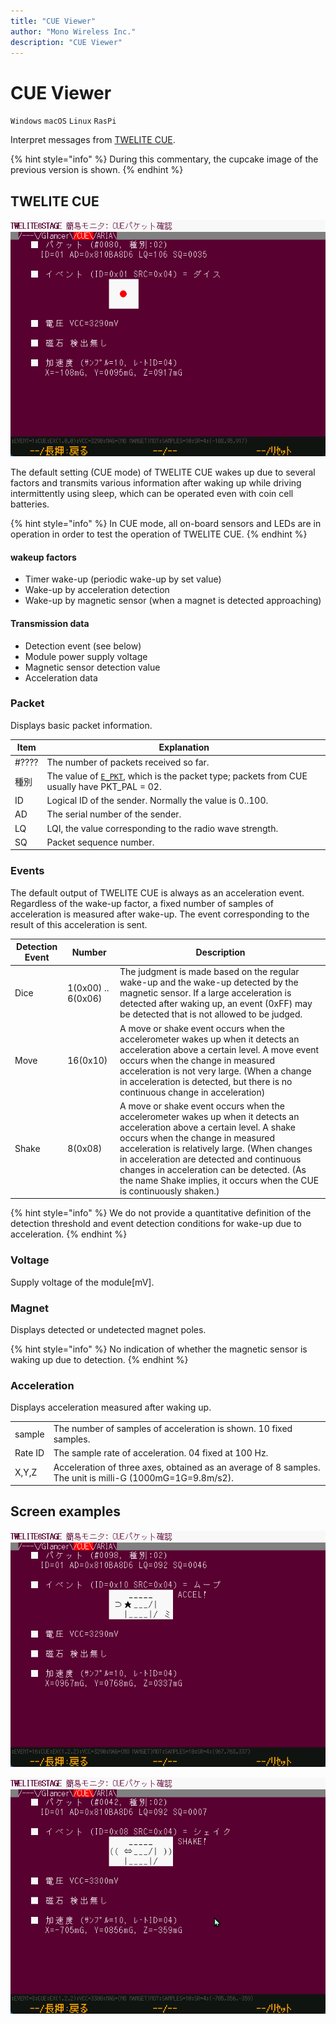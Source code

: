 ```yaml
---
title: "CUE Viewer"
author: "Mono Wireless Inc."
description: "CUE Viewer"
---
```

# CUE Viewer

`Windows` `macOS` `Linux` `RasPi`

Interpret messages from [TWELITE CUE](https://mono-wireless.com/cue).

{% hint style="info" %}
During this commentary, the cupcake image of the previous version is shown.
{% endhint %}

## TWELITE CUE

![Screen example: Detecting upward-facing surfaces](<../../../../../.gitbook/assets/img_viewer_cue_face.png>)

The default setting (CUE mode) of TWELITE CUE wakes up due to several factors and transmits various information after waking up while driving intermittently using sleep, which can be operated even with coin cell batteries.

{% hint style="info" %}
In CUE mode, all on-board sensors and LEDs are in operation in order to test the operation of TWELITE CUE.
{% endhint %}

#### wakeup factors

* Timer wake-up (periodic wake-up by set value)
* Wake-up by acceleration detection
* Wake-up by magnetic sensor (when a magnet is detected approaching)

#### Transmission data

* Detection event (see below)
* Module power supply voltage
* Magnetic sensor detection value
* Acceleration data



### Packet

Displays basic packet information.


| Item | Explanation                                                                                                                        |
| ----- | ------------------------------------------------------------------------------------------------------------------------- |
| #???? | The number of packets received so far.                                                                                                           |
| 種別    | The value of [`E_PKT`](https://mwm5.twelite.info/references/parser/twefmt/twepacket/e\_pkt), which is the packet type; packets from CUE usually have PKT_PAL = 02. |
| ID    | Logical ID of the sender. Normally the value is 0..100.                                                                                              |
| AD    | The serial number of the sender.                                                                                                             |
| LQ    | LQI, the value corresponding to the radio wave strength.                                                                                                         |
| SQ    | Packet sequence number.                                                                                                              |



### Events

The default output of TWELITE CUE is always as an acceleration event. Regardless of the wake-up factor, a fixed number of samples of acceleration is measured after wake-up. The event corresponding to the result of this acceleration is sent.

| Detection Event | Number | Description                                                                                                                                                |
| ------ | ------------------ | ------------------------------------------------------------------------------------------------------------------------------------------------- |
| Dice    | 1(0x00) .. 6(0x06) | The judgment is made based on the regular wake-up and the wake-up detected by the magnetic sensor. If a large acceleration is detected after waking up, an event (0xFF) may be detected that is not allowed to be judged.                                                                      |
| Move    | 16(0x10)           | A move or shake event occurs when the accelerometer wakes up when it detects an acceleration above a certain level. A move event occurs when the change in measured acceleration is not very large. (When a change in acceleration is detected, but there is no continuous change in acceleration)                           |
| Shake | 8(0x08)            | A move or shake event occurs when the accelerometer wakes up when it detects an acceleration above a certain level. A shake occurs when the change in measured acceleration is relatively large. (When changes in acceleration are detected and continuous changes in acceleration can be detected. (As the name Shake implies, it occurs when the CUE is continuously shaken.) |

{% hint style="info" %}
We do not provide a quantitative definition of the detection threshold and event detection conditions for wake-up due to acceleration.
{% endhint %}



### Voltage

Supply voltage of the module\[mV].


### Magnet

Displays detected or undetected magnet poles.

{% hint style="info" %}
No indication of whether the magnetic sensor is waking up due to detection.
{% endhint %}



### Acceleration

Displays acceleration measured after waking up.

|       |                                                              |
| ----- | ------------------------------------------------------------ |
| sample  | The number of samples of acceleration is shown. 10 fixed samples.                               |
| Rate ID | The sample rate of acceleration. 04 fixed at 100 Hz.                                  |
| X,Y,Z | Acceleration of three axes, obtained as an average of 8 samples. The unit is milli-G (1000mG=1G=9.8m/s2). |


## Screen examples

![Screen example: Move (acceleration detection)](<../../../../../.gitbook/assets/img_viewer_cue_move.png>)

![Screen example: Shake (continued shaking)](<../../../../../.gitbook/assets/img_viewer_cue_shake.png>)
